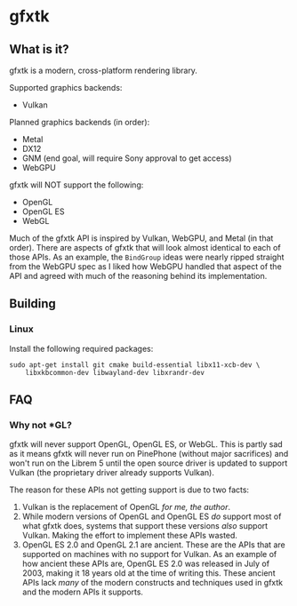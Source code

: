 # gfxtk

## What is it?

gfxtk is a modern, cross-platform rendering library.

Supported graphics backends:

- Vulkan

Planned graphics backends (in order):

- Metal
- DX12
- GNM (end goal, will require Sony approval to get access)
- WebGPU

gfxtk will NOT support the following:

- OpenGL
- OpenGL ES
- WebGL

Much of the gfxtk API is inspired by Vulkan, WebGPU, and Metal (in that order). There are aspects of gfxtk that will 
look almost identical to each of those APIs. As an example, the `BindGroup` ideas were nearly ripped straight from the 
WebGPU spec as I liked how WebGPU handled that aspect of the API and agreed with much of the reasoning behind its 
implementation.

## Building

### Linux

Install the following required packages:

```shell
sudo apt-get install git cmake build-essential libx11-xcb-dev \
    libxkbcommon-dev libwayland-dev libxrandr-dev
```

## FAQ

### Why not *GL?

gfxtk will never support OpenGL, OpenGL ES, or WebGL. This is partly sad as it means
gfxtk will never run on PinePhone (without major sacrifices) and won't run on the 
Librem 5 until the open source driver is updated to support Vulkan (the proprietary 
driver already supports Vulkan). 

The reason for these APIs not getting support is due to two facts: 

1. Vulkan is the replacement of OpenGL _for me, the author_. 
2. While modern versions
   of OpenGL and OpenGL ES _do_ support most of what gfxtk does, systems that 
   support these versions _also_ support Vulkan. Making the effort to implement 
   these APIs wasted.
3. OpenGL ES 2.0 and OpenGL 2.1 are ancient. These are the APIs that are supported
   on machines with no support for Vulkan. As an example of how ancient these APIs 
   are, OpenGL ES 2.0 was released in July of 2003, making it 18 years old at the 
   time of writing this. These ancient APIs lack _many_ of the modern constructs and 
   techniques used in gfxtk and the modern APIs it supports.
